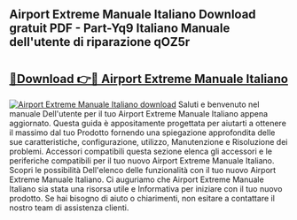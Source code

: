 ## Airport Extreme Manuale Italiano Download gratuit PDF - Part-Yq9 Italiano Manuale dell'utente di riparazione qOZ5r

# <h2><a href="http://dfgmymx.blite.top/?on=Airport+Extreme+Manuale+Italiano">🔗Download 👉🔴 Airport Extreme Manuale Italiano</a></h2>

[![Airport Extreme Manuale Italiano download](https://i.imgur.com/lujVjoI.png)](http://dfgmymx.blite.top/?on=Airport+Extreme+Manuale+Italiano)
Saluti e benvenuto nel manuale Dell'utente per il tuo Airport Extreme Manuale Italiano appena aggiornato. Questa guida è appositamente progettata per aiutarti a ottenere il massimo dal tuo Prodotto fornendo una spiegazione approfondita delle sue caratteristiche, configurazione, utilizzo, Manutenzione e Risoluzione dei problemi. Accessori compatibili questa sezione elenca gli accessori e le periferiche compatibili per il tuo nuovo Airport Extreme Manuale Italiano. Scopri le possibilità Dell'elenco delle funzionalità con il tuo nuovo Airport Extreme Manuale Italiano. Ci auguriamo che Airport Extreme Manuale Italiano sia stata una risorsa utile e Informativa per iniziare con il tuo nuovo prodotto. Se hai bisogno di aiuto o chiarimenti, non esitare a contattare il nostro team di assistenza clienti.
